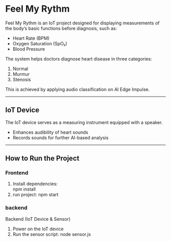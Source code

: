 # Feel My Rythm  

Feel My Rythm is an IoT project designed for displaying measurements of the body’s basic functions before diagnosis, such as:  
- Heart Rate (BPM)  
- Oxygen Saturation (SpO₂)  
- Blood Pressure  

The system helps doctors diagnose heart disease in three categories:  
1. Normal 
2. Murmur 
3. Stenosis  

This is achieved by applying audio classification on AI Edge Impulse.  

---

## IoT Device  
The IoT device serves as a measuring instrument equipped with a speaker.  
- Enhances audibility of heart sounds  
- Records sounds for further AI-based analysis  

---

## How to Run the Project  

### Frontend  
1. Install dependencies:  
   npm install
2. run project:
   npm start

### backend
Backend (IoT Device & Sensor)
1. Power on the IoT device
2. Run the sensor script:
  node sensor.js

